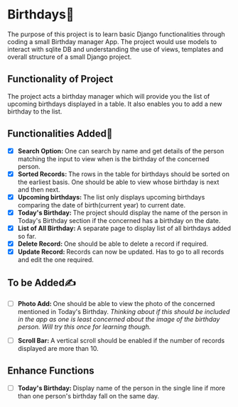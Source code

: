 # Birthdays:tada:
The purpose of this project is to learn basic Django functionalities through coding a small Birthday manager App. The project would use models to interact with sqlite DB and understanding the use of views, templates and overall structure of a small Django project. 

## Functionality of Project
The project acts a birthday manager which will provide you the list of upcoming birthdays displayed in a table. It also enables you to add a new birthday to the list. 

## Functionalities Added:scroll:
- [x] <b>Search Option: </b>One can search by name and get details of the person matching the input to view when is the birthday of the concerned person.
- [x] <b>Sorted Records: </b>The rows in the table for birthdays should be sorted on the earliest basis. One should be able to view whose birthday is next and then next.
- [x] <b>Upcoming birthdays: </b>The list only displays upcoming birthdays comparing the date of birth(current year) to current date.
- [x] <b>Today's Birthday: </b>The project should display the name of the person in Today's Birthday section if the concerned has a birthday on the date.
- [x] <b>List of All Birthday: </b>A separate page to display list of all birthdays added so far. 
- [x] <b>Delete Record: </b>One should be able to delete a record if required.
- [x] <b>Update Record: </b>Records can now be updated. Has to go to all records and edit the one required. 

## To be Added:writing_hand:
- [ ] <b>Photo Add: </b>One should be able to view the photo of the concerned mentioned in Today's Birthday. *Thinking about if this should be included in the app as one is least concerned about the image of the birthday person. Will try this once for learning though.*
- [ ] <b>Scroll Bar: </b>A vertical scroll should be enabled if the number of records displayed are more than 10.



## Enhance Functions
- [ ] <b>Today's Birthday: </b>Display name of the person in the single line if more than one person's birthday fall on the same day.
